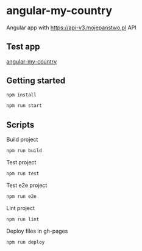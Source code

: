 # angular-my-country
Angular app with https://api-v3.mojepanstwo.pl API

## Test app 
[angular-my-country](https://sebastiangolian.github.io/angular-my-country)

## Getting started
```bash
npm install
```
```bash
npm run start
```

## Scripts
Build project
```bash
npm run build
```
Test project
```bash
npm run test
```
Test e2e project
```bash
npm run e2e
```
Lint project
```bash
npm run lint
```
Deploy files in gh-pages
```bash
npm run deploy
```